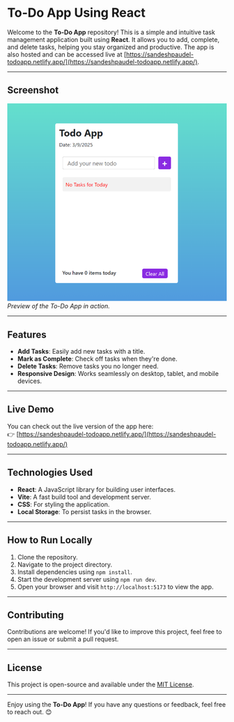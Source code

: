 # To-Do App Using React

Welcome to the **To-Do App** repository! This is a simple and intuitive task management application built using **React**. It allows you to add, complete, and delete tasks, helping you stay organized and productive. The app is also hosted and can be accessed live at [https://sandeshpaudel-todoapp.netlify.app/](https://sandeshpaudel-todoapp.netlify.app/).

---

## Screenshot

![To-Do App Screenshot](./screenshot.png)  
*Preview of the To-Do App in action.*

---

## Features

- **Add Tasks**: Easily add new tasks with a title.
- **Mark as Complete**: Check off tasks when they're done.
- **Delete Tasks**: Remove tasks you no longer need.
- **Responsive Design**: Works seamlessly on desktop, tablet, and mobile devices.


---

## Live Demo

You can check out the live version of the app here:  
👉 [https://sandeshpaudel-todoapp.netlify.app/](https://sandeshpaudel-todoapp.netlify.app/)

---

## Technologies Used

- **React**: A JavaScript library for building user interfaces.
- **Vite**: A fast build tool and development server.
- **CSS**: For styling the application.
- **Local Storage**: To persist tasks in the browser.

---

## How to Run Locally

1. Clone the repository.
2. Navigate to the project directory.
3. Install dependencies using `npm install`.
4. Start the development server using `npm run dev`.
5. Open your browser and visit `http://localhost:5173` to view the app.

---

## Contributing

Contributions are welcome! If you'd like to improve this project, feel free to open an issue or submit a pull request.

---

## License

This project is open-source and available under the [MIT License](./LICENSE).

---

Enjoy using the **To-Do App**! If you have any questions or feedback, feel free to reach out. 😊
